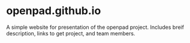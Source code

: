 openpad.github.io
=================

A simple website for presentation of the openpad project. Includes breif description, links to get project, and team members. 
